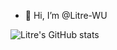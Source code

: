 - 👋 Hi, I’m @Litre-WU


![Litre's GitHub stats](https://github-readme-stats.vercel.app/api?username=Litre-WU&show_icons=true&theme=synthwave)
